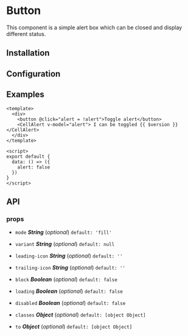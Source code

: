 # Button

This component is a simple alert box which can be closed and display different status.

## Installation

## Configuration

## Examples

```vue @demo
<template>
  <div>
    <button @click="alert = !alert">Toggle alert</button>
    <CellAlert v-model="alert"> I can be toggled {{ $version }} </CellAlert>
  </div>
</template>

<script>
export default {
  data: () => ({
    alert: false
  })
}
</script>
```

## API

### props 

- `mode` ***String*** (*optional*) `default: 'fill'` 

- `variant` ***String*** (*optional*) `default: null` 

- `leading-icon` ***String*** (*optional*) `default: ''` 

- `trailing-icon` ***String*** (*optional*) `default: ''` 

- `block` ***Boolean*** (*optional*) `default: false` 

- `loading` ***Boolean*** (*optional*) `default: false` 

- `disabled` ***Boolean*** (*optional*) `default: false` 

- `classes` ***Object*** (*optional*) `default: [object Object]` 

- `to` ***Object*** (*optional*) `default: [object Object]` 
